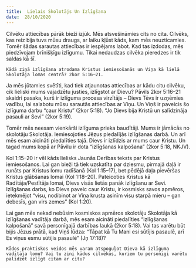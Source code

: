 ```yaml
---
title:  Lielais Skolotājs Un Izlīgšana
date:  28/10/2020
---
```


Cilvēku attiecības pārāk bieži izjūk. Mēs atsvešināmies cits no cita. Cilvēks, kas reiz bija tuvs mūsu draugs, ar laiku kļūst kāds, kam mēs neuzticamies. Tomēr šādas sarautas attiecības ir iespējams labot. Kad tas izdodas, mēs piedzīvojam brīnišķīgu izlīgumu. Tikai nedaudzas cilvēka pieredzes ir tik saldas kā šī.

`Kādā ziņā izlīgšana atrodama Kristus iemiesošanās un Viņa kā lielā Skolotāja lomas centrā? 2kor 5:16–21.`

Ja mēs jūtamies svētīti, kad tiek atjaunotas attiecības ar kādu citu cilvēku, cik lieliski mums vajadzētu justies, izlīgstot ar Dievu? Pāvils 2kor 5:16–21 skaidri pasaka, kurš ir izlīguma procesa virzītājs – Dievs Tēvs ir uzņēmies vadību, lai salabotu mūsu sarautās attiecības ar Viņu. Un Viņš ir paveicis šo izlīguma darbu “caur Kristu” (2kor 5:18). “Jo Dievs bija Kristū un salīdzināja pasauli ar Sevi” (2kor 5:19).

Tomēr mēs neesam vienkārši izlīguma prieka baudītāji. Mums ir jāmācās no skolotāju Skolotāja. Iemiesojoties Jēzus piedalījās izlīgšanas darbā. Un arī mēs esam aicināti piedalīties tajā. Dievs ir izlīdzis ar mums caur Kristu. Un tagad mums kopā ar Pāvilu ir dota “izlīgšanas kalpošana” (2kor 5:18, NKJV).

Kol 1:15–20 ir vēl kāds lielisks Jaunās Derības teksts par Kristus iemiesošanos. Lai gan bieži tā tiek uzskatīta par dziesmu, pirmajā daļā ir runāts par Kristus lomu radīšanā (Kol 1:15–17), bet pēdējā daļa pievēršas Kristus glābšanas lomai (Kol 1:18–20). Pateicoties Kristus kā Radītāja/Pestītāja lomai, Dievs visās lietās panāk izlīgšanu ar Sevi. Izlīgšanas darbs, ko Dievs paveic caur Kristu, ir kosmisks savos apmēros, ietekmējot “visu, nodibinot ar Viņa krusta asinīm visu starpā mieru – gan debesīs, gan virs zemes” (Kol 1:20).

Lai gan mēs nekad nebūsim kosmiskos apmēros skolotāju Skolotāja kā izlīgšanas vadītāja darbā, mēs esam aicināti piedalīties “izlīgšanas kalpošanā” savā personīgajā darbības laukā (2kor 5:18). Vai tas varētu būt bijis Jēzus prātā, kad Viņš lūdza: “Tāpat kā Tu Mani esi sūtījis pasaulē, arī Es viņus esmu sūtījis pasaulē” (Jņ 17:18)?

`Kādos praktiskos veidos mēs varam atspoguļot Dieva kā izlīguma vadītāja lomu? Vai tu zini kādus cilvēkus, kuriem tu personīgi varētu palīdzēt izlīgt citam ar citu?`
